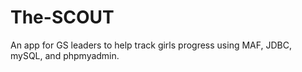 # The-SCOUT
An app for GS leaders to help track girls progress using MAF, JDBC, mySQL, and phpmyadmin.
